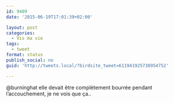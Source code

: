 ```yaml
---
id: 9409
date: '2015-06-19T17:01:39+02:00'

layout: post
categories:
  - Vis ma vie
tags:
  - tweet
format: status
publish_social: no
guid: 'http://tweets.local/?birdsite_tweet=611941925738954752'

---
```


@burninghat elle devait être complètement bourrée pendant l’accouchement, je ne vois que ça..